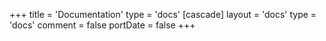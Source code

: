 +++
title = 'Documentation'
type = 'docs'
[cascade]
layout = 'docs'
type = 'docs'
comment = false
portDate = false
+++